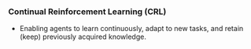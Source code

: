 <!-- 1404-07-10 -->
### Continual Reinforcement Learning (CRL)
- Enabling agents to learn continuously, adapt to new tasks, and retain (keep) previously acquired knowledge.
